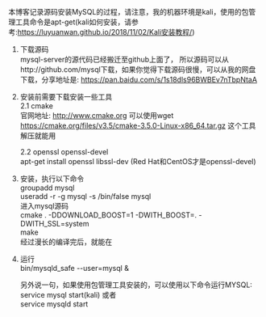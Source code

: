 本博客记录源码安装MySQL的过程，请注意，我的机器环境是kali，使用的包管理工具命令是apt-get(kali如何安装，请参考:https://luyuanwan.github.io/2018/11/02/Kali安装教程/)  

1. 下载源码  
mysql-server的源代码已经搬迁至github上面了， 所以源码可以从http://github.com/mysql下载，如果你觉得下载源码很慢，可以从我的网盘下载，分享地址是: https://pan.baidu.com/s/1s18dls96BWBEv7nTbpNtaA   

2. 安装前需要下载安装一些工具  
   2.1 cmake  
   官网地址: http://www.cmake.org  可以使用wget https://cmake.org/files/v3.5/cmake-3.5.0-Linux-x86_64.tar.gz 这个工具解压就能用    
   
   2.2 openssl openssl-devel  
   apt-get install openssl libssl-dev  (Red Hat和CentOS才是openssl-devel)
   
3. 安装，执行以下命令   
   groupadd mysql   
   useradd -r -g mysql -s /bin/false mysql    
   进入mysql源码  
   cmake . -DDOWNLOAD_BOOST=1 -DWITH_BOOST=. -DWITH_SSL=system  
   make  
   经过漫长的编译完后，就能在
   
4. 运行  
   bin/mysqld_safe --user=mysql &
   
   
   另外说一句，如果使用包管理工具安装的，可以使用以下命令运行MYSQL:  
   service mysql start(kali) 或者  
   service mysqld start
